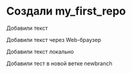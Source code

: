 ﻿# Создали my_first_repo

Добавили текст

Добавили текст через Web-браузер

Добавили текст локально 

Добавили тест в новой ветке newbranch